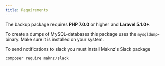 ```yaml
---
title: Requirements
---
```


The backup package requires **PHP 7.0.0** or higher and **Laravel 5.1.0+**. 

To create a dumps of MySQL-databases this package uses the `mysqldump`-binary.
Make sure it is installed on your system.

To send notifications to slack you must install Maknz's Slack package 

```bash
composer require maknz/slack
```
